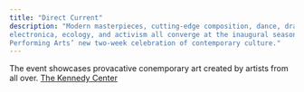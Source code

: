 ```yaml
---
title: "Direct Current"
description: "Modern masterpieces, cutting-edge composition, dance, drag, film, jazz, Hip Hop, video games, 
electronica, ecology, and activism all converge at the inaugural season of DIRECT CURRENT, the John F. Kennedy Center for the 
Performing Arts’ new two-week celebration of contemporary culture."
---
```


The event showcases provacative conemporary art created by artists from all over. 
[The Kennedy Center](http://www.kennedy-center.org/calendar/series/DCT)
